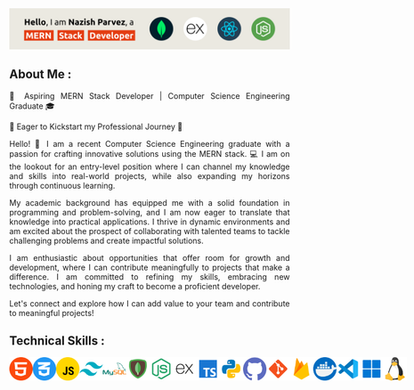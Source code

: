 <div>
<img src="./assets/banner.svg" alt="banner">
</div>

<div>

<h2>About Me : </h2>

<div  align= "justify" >
<p>
🚀 Aspiring MERN Stack Developer | Computer Science Engineering Graduate 🎓

🌟 Eager to Kickstart my Professional Journey 🌟

Hello! 👋 I am a recent Computer Science Engineering graduate with a passion for crafting innovative solutions using the MERN stack. 💻 I am on the lookout for an entry-level position where I can channel my knowledge and skills into real-world projects, while also expanding my horizons through continuous learning.

My academic background has equipped me with a solid foundation in programming and problem-solving, and I am now eager to translate that knowledge into practical applications. I thrive in dynamic environments and am excited about the prospect of collaborating with talented teams to tackle challenging problems and create impactful solutions.

I am enthusiastic about opportunities that offer room for growth and development, where I can contribute meaningfully to projects that make a difference. I am committed to refining my skills, embracing new technologies, and honing my craft to become a proficient developer.

Let's connect and explore how I can add value to your team and contribute to meaningful projects!
</p>
</div>

</div>


<div>
<h2>Technical Skills : </h2>

<div>

<div style="display: flex;">
 <img src="./assets/1.png" alt="" style="width:42px; height:42px;">
 <img src="./assets/2.png" alt="" style="width:42px; height:42px;">
 <img src="./assets/3.png" alt="" style="width:42px; height:42px;">
 <img src="./assets/4.png" alt="" style="width:42px; height:42px;">
 <img src="./assets/5.png" alt="" style="width:42px; height:42px;">
 <img src="./assets/6.png" alt="" style="width:42px; height:42px;">
 <img src="./assets/7.png" alt="" style="width:42px; height:42px;">
 <img src="./assets/8.png" alt="" style="width:42px; height:42px;">
 <img src="./assets/9.png" alt="" style="width:42px; height:42px;">
 <img src="./assets/10.png" alt="" style="width:42px; height:42px;">
 <img src="./assets/11.png" alt="" style="width:42px; height:42px;">
 <img src="./assets/12.png" alt="" style="width:42px; height:42px;">
 <img src="./assets/13.png" alt="" style="width:42px; height:42px;">
 <img src="./assets/14.png" alt="" style="width:42px; height:42px;">
 <img src="./assets/15.png" alt="" style="width:42px; height:42px;">
 <img src="./assets/16.png" alt="" style="width:42px; height:42px;">
 <img src="./assets/17.png" alt="" style="width:42px; height:42px;">
</div>

</div>


</div>
